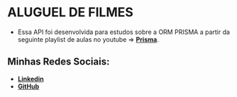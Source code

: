 # ALUGUEL DE FILMES

* Essa API foi desenvolvida para estudos sobre a ORM PRISMA a partir da seguinte playlist de aulas no youtube => [**Prisma**](https://www.youtube.com/playlist?list=PLY_G6KZ7jlfVpuR6MWbfH6QFsV8bBFOxN).

## Minhas Redes Sociais:
* [**Linkedin**](https://www.linkedin.com/in/nandoodev)
* [**GitHub**](https://github.com/nandoodev)